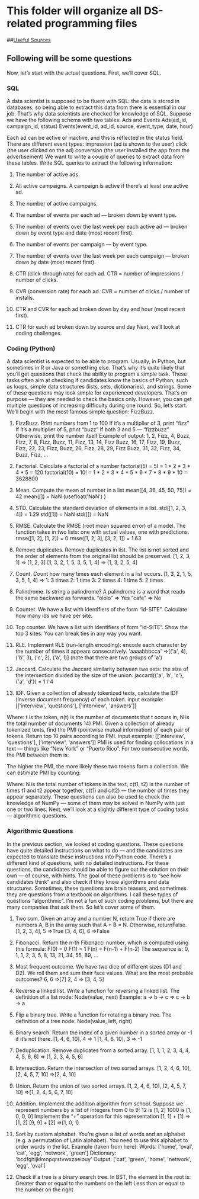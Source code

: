 # This folder will organize all DS-related programming files
##[Useful Sources](https://github.com/alexeygrigorev/data-science-interviews?fbclid=IwAR3L7vS_omchABDcz07WsmpkCJ8vW9gccmhas152rqOuhZlDJiNYTDyixnc)

## Following will be some questions 
Now, let’s start with the actual questions. First, we’ll cover SQL.
### SQL
A data scientist is supposed to be fluent with SQL: the data is stored in databases, so being able to extract this data from there is essential in our job. That’s why data scientists are checked for knowledge of SQL.
Suppose we have the following schema with two tables: Ads and Events
Ads(ad_id, campaign_id, status)
Events(event_id, ad_id, source, event_type, date, hour)

Each ad can be active or inactive, and this is reflected in the status field.
There are different event types:
impression (ad is shown to the user)
click (the user clicked on the ad)
conversion (the user installed the app from the advertisement)
We want to write a couple of queries to extract data from these tables. Write SQL queries to extract the following information:
1) The number of active ads.
2) All active campaigns. A campaign is active if there’s at least one active ad.
3) The number of active campaigns.
4) The number of events per each ad — broken down by event type.

5) The number of events over the last week per each active ad — broken down by event type and date (most recent first).

6) The number of events per campaign — by event type.

7) The number of events over the last week per each campaign — broken down by date (most recent first).

8) CTR (click-through rate) for each ad. CTR = number of impressions / number of clicks.

9) CVR (conversion rate) for each ad. CVR = number of clicks / number of installs.

10) CTR and CVR for each ad broken down by day and hour (most recent first).

11) CTR for each ad broken down by source and day
Next, we’ll look at coding challenges.
### Coding (Python)
A data scientist is expected to be able to program. Usually, in Python, but sometimes in R or Java or something else.
That’s why it’s quite likely that you’ll get questions that check the ability to program a simple task. These tasks often aim at checking if candidates know the basics of Python, such as loops, simple data structures (lists, sets, dictionaries), and strings.
Some of these questions may look simple for experienced developers. That’s on purpose — they are needed to check the basics only. However, you can get multiple questions of increasing difficulty during one round.
So, let’s start. We’ll begin with the most famous simple question: FizzBuzz.
1) FizzBuzz. Print numbers from 1 to 100
If it’s a multiplier of 3, print “fizz”
If it’s a multiplier of 5, print “buzz”
If both 3 and 5 — “fizzbuzz”
Otherwise, print the number itself
Example of output: 1, 2, Fizz, 4, Buzz, Fizz, 7, 8, Fizz, Buzz, 11, Fizz, 13, 14, Fizz Buzz, 16, 17, Fizz, 19, Buzz, Fizz, 22, 23, Fizz, Buzz, 26, Fizz, 28, 29, Fizz Buzz, 31, 32, Fizz, 34, Buzz, Fizz, …
2) Factorial. Calculate a factorial of a number
factorial(5) = 5! = 1 * 2 * 3 * 4 * 5 = 120
factorial(10) = 10! = 1 * 2 * 3 * 4 * 5 * 6 * 7 * 8 * 9 * 10 = 3628800
3) Mean. Compute the mean of number in a list
mean([4, 36, 45, 50, 75]) = 42
mean([]) = NaN
(usefloat('NaN') )

4) STD. Calculate the standard deviation of elements in a list.
std([1, 2, 3, 4]) = 1.29
std([1]) = NaN
std([]) = NaN

5) RMSE. Calculate the RMSE (root mean squared error) of a model. The function takes in two lists: one with actual values, one with predictions.
rmse([1, 2], [1, 2]) = 0
rmse([1, 2, 3], [3, 2, 1]) = 1.63

6) Remove duplicates. Remove duplicates in list. The list is not sorted and the order of elements from the original list should be preserved.
[1, 2, 3, 1] ⇒ [1, 2, 3]
[1, 3, 2, 1, 5, 3, 5, 1, 4] ⇒ [1, 3, 2, 5, 4]
7) Count. Count how many times each element in a list occurs.
[1, 3, 2, 1, 5, 3, 5, 1, 4] ⇒
1: 3 times
2: 1 time
3: 2 times
4: 1 time
5: 2 times
8) Palindrome. Is string a palindrome? A palindrome is a word that reads the same backward as forwards.
“ololo” ⇒ Yes
“cafe” ⇒ No
9) Counter. We have a list with identifiers of the form “id-SITE”. Calculate how many ids we have per site.

10) Top counter. We have a list with identifiers of form “id-SITE”. Show the top 3 sites. You can break ties in any way you want.

11) RLE. Implement RLE (run-length encoding): encode each character by the number of times it appears consecutively.
'aaaabbbcca' ⇒[('a', 4), ('b', 3), ('c', 2), ('a', 1)]
(note that there are two groups of 'a')
12) Jaccard. Calculate the Jaccard similarity between two sets: the size of the intersection divided by the size of the union.
jaccard({'a', 'b', 'c'}, {'a', 'd'}) = 1 / 4

13) IDF. Given a collection of already tokenized texts, calculate the IDF (inverse document frequency) of each token.
input example: [['interview', 'questions'], ['interview', 'answers']]

Where:
t is the token,
n(t) is the number of documents that t occurs in,
N is the total number of documents
14) PMI. Given a collection of already tokenized texts, find the PMI (pointwise mutual information) of each pair of tokens. Return top 10 pairs according to PMI.
input example: [['interview', 'questions'], ['interview', 'answers']]
PMI is used for finding collocations in a text — things like “New York” or “Puerto Rico”. For two consecutive words, the PMI between them is:

The higher the PMI, the more likely these two tokens form a collection. We can estimate PMI by counting:

Where:
N is the total number of tokens in the text,
c(t1, t2) is the number of times t1 and t2 appear together,
c(t1) and c(t2) — the number of times they appear separately.
These questions can also be used to check the knowledge of NumPy — some of them may be solved in NumPy with just one or two lines.
Next, we’ll look at a slightly different type of coding tasks — algorithmic questions.


### Algorithmic Questions
In the previous section, we looked at coding questions. These questions have quite detailed instructions on what to do — and the candidates are expected to translate these instructions into Python code.
There’s a different kind of questions, with no detailed instructions. For these questions, the candidates should be able to figure out the solution on their own — of course, with hints.
The goal of these problems is to “see how candidates think” and also check if they know algorithms and data structures. Sometimes, these questions are brain teasers, and sometimes they are questions from a textbook on algorithms. I call these types of questions “algorithmic”.
I’m not a fun of such coding problems, but there are many companies that ask them. So let’s cover some of them.
1) Two sum. Given an array and a number N, return True if there are numbers A, B in the array such that A + B = N. Otherwise, returnFalse.
[1, 2, 3, 4], 5 ⇒True
[3, 4, 6], 6 ⇒False
2) Fibonacci. Return the n-th Fibonacci number, which is computed using this formula:
F(0) = 0
F(1) = 1
F(n) = F(n-1) + F(n-2)
The sequence is: 0, 1, 1, 2, 3, 5, 8, 13, 21, 34, 55, 89, …
3) Most frequent outcome. We have two dice of different sizes (D1 and D2). We roll them and sum their face values. What are the most probable outcomes?
6, 6 ⇒[7]
2, 4 ⇒ [3, 4, 5]
4) Reverse a linked list. Write a function for reversing a linked list.
The definition of a list node: Node(value, next)
Example: a -> b -> c ⇒ c -> b -> a
5) Flip a binary tree. Write a function for rotating a binary tree.
The definition of a tree node: Node(value, left, right)

6) Binary search. Return the index of a given number in a sorted array or -1 if it’s not there.
[1, 4, 6, 10], 4 ⇒ 1
[1, 4, 6, 10], 3 ⇒ -1
7) Deduplication. Remove duplicates from a sorted array.
[1, 1, 1, 2, 3, 4, 4, 4, 5, 6, 6] ⇒ [1, 2, 3, 4, 5, 6]
8) Intersection. Return the intersection of two sorted arrays.
[1, 2, 4, 6, 10], [2, 4, 5, 7, 10] ⇒[2, 4, 10]
9) Union. Return the union of two sorted arrays.
[1, 2, 4, 6, 10], [2, 4, 5, 7, 10] ⇒[1, 2, 4, 5, 6, 7, 10]
10) Addition. Implement the addition algorithm from school. Suppose we represent numbers by a list of integers from 0 to 9:
12 is [1, 2]
1000 is [1, 0, 0, 0]
Implement the “+” operation for this representation
[1, 1] + [1] ⇒ [1, 2]
[9, 9] + [2] ⇒[1, 0, 1]
11) Sort by custom alphabet. You’re given a list of words and an alphabet (e.g. a permutation of Latin alphabet). You need to use this alphabet to order words in the list.
Example (taken from here):
Words: ['home', 'oval', 'cat', 'egg', 'network', 'green']
Dictionary: 'bcdfghijklmnpqrstvwxzaeiouy'
Output: ['cat', 'green', 'home', 'network', 'egg', 'oval']
12) Check if a tree is a binary search tree. In BST, the element in the root is:
Greater than or equal to the numbers on the left
Less than or equal to the number on the right
